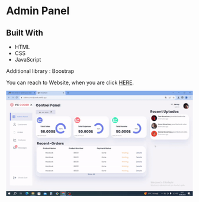# Admin Panel

<!DOCTYPE html>
<html lang="en">
<head>
    <meta charset="UTF-8">
</head>
<body>
<h2 id="built-with">Built With</h2>
  <ul>
    <li>HTML</li>
    <li>CSS</li>
    <li>JavaScript</li>
  </ul>
  <p> Additional library : Boostrap</p>
  <p>You can reach to Website, when you are click <a href="https://admincontrolpanels.netlify.app">HERE</a>.</p>

</body>
</html>

![adminpaneliproeject](3adminpaneli.gif)
